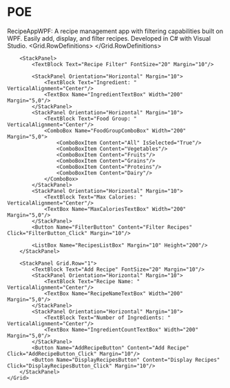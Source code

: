 # POE
RecipeAppWPF: A recipe management app with filtering capabilities built on WPF. Easily add, display, and filter recipes. Developed in C# with Visual Studio.
<Window x:Class="RecipeAppWPF.MainWindow"
        xmlns="http://schemas.microsoft.com/winfx/2006/xaml/presentation"
        xmlns:x="http://schemas.microsoft.com/winfx/2006/xaml"
        Title="Recipe App" Height="600" Width="800">
    <Grid Margin="10">
        <Grid.RowDefinitions>
            <RowDefinition Height="Auto"/>
            <RowDefinition Height="*"/>
        </Grid.RowDefinitions>
        
        <StackPanel>
            <TextBlock Text="Recipe Filter" FontSize="20" Margin="10"/>

            <StackPanel Orientation="Horizontal" Margin="10">
                <TextBlock Text="Ingredient: " VerticalAlignment="Center"/>
                <TextBox Name="IngredientTextBox" Width="200" Margin="5,0"/>
            </StackPanel>
            <StackPanel Orientation="Horizontal" Margin="10">
                <TextBlock Text="Food Group: " VerticalAlignment="Center"/>
                <ComboBox Name="FoodGroupComboBox" Width="200" Margin="5,0">
                    <ComboBoxItem Content="All" IsSelected="True"/>
                    <ComboBoxItem Content="Vegetables"/>
                    <ComboBoxItem Content="Fruits"/>
                    <ComboBoxItem Content="Grains"/>
                    <ComboBoxItem Content="Proteins"/>
                    <ComboBoxItem Content="Dairy"/>
                </ComboBox>
            </StackPanel>
            <StackPanel Orientation="Horizontal" Margin="10">
                <TextBlock Text="Max Calories: " VerticalAlignment="Center"/>
                <TextBox Name="MaxCaloriesTextBox" Width="200" Margin="5,0"/>
            </StackPanel>
            <Button Name="FilterButton" Content="Filter Recipes" Click="FilterButton_Click" Margin="10"/>

            <ListBox Name="RecipesListBox" Margin="10" Height="200"/>
        </StackPanel>

        <StackPanel Grid.Row="1">
            <TextBlock Text="Add Recipe" FontSize="20" Margin="10"/>
            <StackPanel Orientation="Horizontal" Margin="10">
                <TextBlock Text="Recipe Name: " VerticalAlignment="Center"/>
                <TextBox Name="RecipeNameTextBox" Width="200" Margin="5,0"/>
            </StackPanel>
            <StackPanel Orientation="Horizontal" Margin="10">
                <TextBlock Text="Number of Ingredients: " VerticalAlignment="Center"/>
                <TextBox Name="IngredientCountTextBox" Width="200" Margin="5,0"/>
            </StackPanel>
            <Button Name="AddRecipeButton" Content="Add Recipe" Click="AddRecipeButton_Click" Margin="10"/>
            <Button Name="DisplayRecipesButton" Content="Display Recipes" Click="DisplayRecipesButton_Click" Margin="10"/>
        </StackPanel>
    </Grid>
</Window>
